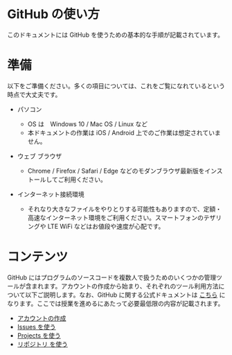 # GitHub の使い方

このドキュメントには GitHub を使うための基本的な手順が記載されています。

# 準備

以下をご準備ください。多くの項目については、これをご覧になれているという時点で大丈夫です。

* パソコン
  * OS は　Windows 10 / Mac OS / Linux など
  * 本ドキュメントの作業は iOS / Android 上でのご作業は想定されていません。

* ウェブ ブラウザ
  * Chrome / Firefox / Safari / Edge などのモダンブラウザ最新版をインストールしてご利用ください。

* インターネット接続環境
  * それなり大きなファイルをやりとりする可能性もありますので、定額・高速なインターネット環境をご利用ください。スマートフォンのテザリングや LTE WiFi などはお値段や速度が心配です。

# コンテンツ

GitHub にはプログラムのソースコードを複数人で扱うためのいくつかの管理ツールが含まれます。アカウントの作成から始まり、それぞれのツール利用方法について以下ご説明します。なお、GitHub に関する公式ドキュメントは <a href="https://docs.github.com/ja/github" target="_blank">こちら</a> になります。ここでは授業を進めるにあたって必要最低限の内容が記載されます。

* [アカウントの作成](github_login.md)
* [Issues を使う](github_issues.md)
* [Projects を使う](github_projects.md)
* [リポジトリ を使う](github_repository.md)